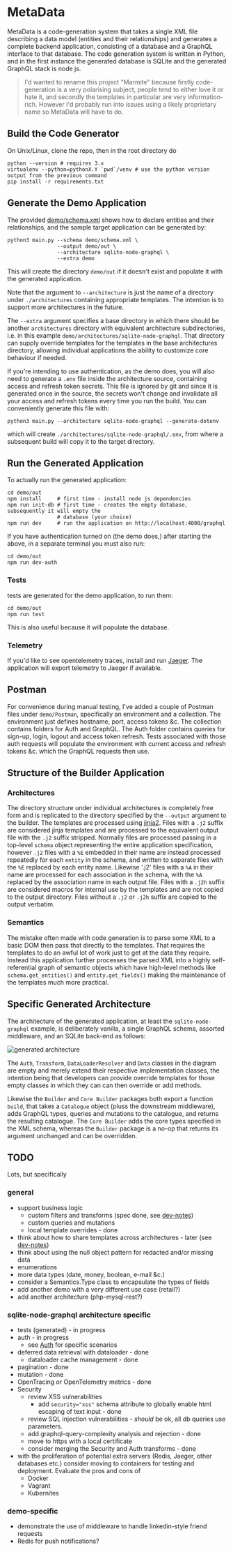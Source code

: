 # MetaData

MetaData is a code-generation system that takes a single XML file describing a data model (entities
and their relationships) and generates a complete backend application, consisting of a database
and a GraphQL interface to that database. The code generation system is written in Python, and
in the first instance the generated database is SQLite and the generated GraphQL stack is node js.

> I'd wanted to rename this project "Marmite" because firstly code-generation is a very polarising
subject, people tend to either love it or hate it, and secondly the templates in particular
are very information-rich. However I'd probably run into issues using a likely proprietary name
so MetaData will have to do.

## Build the Code Generator

On Unix/Linux, clone the repo, then in the root directory do

```commandline
python --version # requires 3.x
virtualenv --python=pythonX.Y `pwd`/venv # use the python version output from the previous command
pip install -r requirements.txt
```

## Generate the Demo Application

The provided [demo/schema.xml](demo/schema.xml) shows how to declare entities and their
relationships, and the sample target application can be generated by:

```commandline
python3 main.py --schema demo/schema.xml \
                --output demo/out \
                --architecture sqlite-node-graphql \
                --extra demo
```

This will create the directory `demo/out` if it doesn't exist and populate it with the generated
application.

Note that the argument to `--architecture` is just the name of a directory under `./architectures`
containing appropriate templates. The intention is to support more architectures in the future.

The `--extra` argument specifies a base directory in which there should be another `architectures`
directory with equivalent architecture subdirectories, i.e. in this example
`demo/architectures/sqlite-node-graphql`. That directory can supply override templates for the
templates in the base architectures directory, allowing individual applications the ability
to customize core behaviour if needed.

If you're intending to use authentication, as the demo does, you will also need to generate a `.env`
file inside the architecture source, containing access and refresh token secrets. This file is
ignored by git and since it is generated once in the source, the secrets won't change and
invalidate all your access and refresh tokens every time you run the build. You can conveniently
generate this file with:

```commandline
python3 main.py --architecture sqlite-node-graphql --generate-dotenv
```

which will create `./architectures/sqlite-node-graphql/.env`, from where a subsequent build will
copy it to the target directory.

## Run the Generated Application

To actually run the generated application:

```commandline
cd demo/out
npm install     # first time - install node js dependencies
npm run init-db # first time - creates the empty database, subsequently it will empty the
                # database (your choice)
npm run dev     # run the application on http://localhost:4000/graphql
```

If you have authentication turned on (the demo does,) after starting the above, in a separate
terminal you must also run:

```commandline
cd demo/out
npm run dev-auth
```

### Tests

tests are generated for the demo application, to run them:

```commandline
cd demo/out
npm run test
```

This is also useful because it will populate the database.

### Telemetry

If you'd like to see opentelemetry traces, install and run
[Jaeger](https://www.jaegertracing.io/docs/1.41/getting-started/).
The application will export telemetry to Jaeger if available.

## Postman

For convenience during manual testing, I've added a couple of Postman files under `demo/Postman`,
specifically an environment
and a collection. The environment just defines hostname, port, access tokens &c. The collection
contains folders for Auth and GraphQL. The Auth folder contains queries for sign-up, login, logout
and access token refresh. Tests associated with those auth requests will populate the environment
with current access and refresh tokens &c. which the GraphQL requests then use.

## Structure of the Builder Application

### Architectures

The directory structure under individual architectures is completely free form and is replicated to
the directory specified by the `--output` argument to the builder. The templates are processed using
[jinja2](https://palletsprojects.com/p/jinja/). Files with a `.j2` suffix are considered jinja
templates and are processed to the equivalent output file with the `.j2` suffix stripped.
Normally files are processed passing in a top-level `schema` object representing the entire
application specification, however `.j2` files with a `%E` embedded in their name are instead
processed repeatedly for each `entity` in the schema, and written to separate files with the
`%E` replaced by each entity name. Likewise '.j2' files with a `%A` in their name are processed for
each
association in the schema, with the `%A` replaced by the association name in each output file.
Files with a `.j2h` suffix are considered macros for internal use by the templates and are not
copied to the output directory.
Files without a `.j2` or `.j2h` suffix are copied to the output verbatim.

### Semantics

The mistake often made with code generation is to parse some XML to a basic DOM then pass that
directly to the templates. That requires the templates to do an awful lot of work just to get at
the data they require. Instead this application further processes the parsed XML into a highly
self-referential graph of semantic objects which have high-level methods like
`schema.get_entities()` and `entity.get_fields()` making the maintenance of the templates much
more practical.

## Specific Generated Architecture

The architecture of the generated application, at least the `sqlite-node-graphql` example,
is deliberately vanilla, a single GraphQL schema, assorted middleware, and an SQLite back-end
as follows:

![generated architecture](MetaDataGeneratedArchitecture.png)

The `Auth`, `Transform`, `DataLoaderResolver` and `Data` classes in the diagram are empty and
merely extend their respective implementation classes, the intention being that developers can
provide override templates for those empty classes in which they can can then override or add
methods.

Likewise the `Builder` and `Core Builder` packages both export a function `build`, that takes
a `Catalogue` object (pluss the downstream middleware), adds GraphQL types, queries and mutations
to the catalogue, and returns the resulting
catalogue. The `Core Builder` adds the core types specified in the XML schema, whereas the `Builder`
package is a no-op that returns its argument unchanged and can be overridden.

## TODO

Lots, but specifically

### general
* support business logic
  * custom filters and transforms (spec done, see [dev-notes](dev-notes.md))
  * custom queries and mutations
  * local template overrides - done
* think about how to share templates across architectures - later (see [dev-notes](dev-notes.md))
* think about using the null object pattern for redacted and/or missing data
* enumerations
* more data types (date, money, boolean, e-mail &c.)
* consider a Semantics.Type class to encapsulate the types of fields
* add another demo with a very different use case (retail?)
* add another architecture (php-mysql-rest?)

### sqlite-node-graphql architecture specific
* tests (generated) - in progress
* auth - in progress
  * see [Auth](auth.md) for specific scenarios
* deferred data retrieval with dataloader - done
  * dataloader cache management - done
* pagination - done
* mutation - done
* OpenTracing or OpenTelemetry metrics - done
* Security
  * review XSS vulnerabilities
    * add `security="xss"` schema attribute to globally enable html escaping of text input - done
  * review SQL injection vulnerabilities - *should* be ok, all db queries use parameters.
  * add graphql-query-complexity analysis and rejection - done
  * move to https with a local certificate
  * consider merging the Security and Auth transforms - done
* with the proliferation of potential extra servers (Redis, Jaeger, other databases etc.)
consider moving to containers for testing and deployment. Evaluate the pros and cons of
  * Docker
  * Vagrant
  * Kubernites

### demo-specific
* demonstrate the use of middleware to handle linkedin-style friend requests
* Redis for push notifications?
